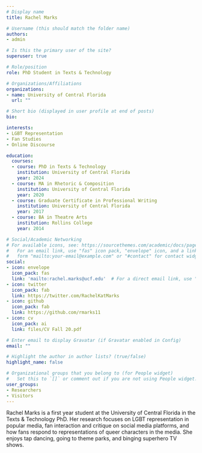```yaml
---
# Display name
title: Rachel Marks

# Username (this should match the folder name)
authors:
- admin

# Is this the primary user of the site?
superuser: true

# Role/position
role: PhD Student in Texts & Technology

# Organizations/Affiliations
organizations:
- name: University of Central Florida
  url: ""

# Short bio (displayed in user profile at end of posts)
bio: 

interests:
- LGBT Representation
- Fan Studies 
- Online Discourse 

education:
  courses:
  - course: PhD in Texts & Technology
    institution: University of Central Florida
    year: 2024
  - course: MA in Rhetoric & Composition 
    institution: University of Central Florida
    year: 2020
  - course: Graduate Certificate in Professional Writing
    institution: University of Central Florida
    year: 2017
  - course: BA in Theatre Arts
    institution: Rollins College
    year: 2014

# Social/Academic Networking
# For available icons, see: https://sourcethemes.com/academic/docs/page-builder/#icons
#   For an email link, use "fas" icon pack, "envelope" icon, and a link in the
#   form "mailto:your-email@example.com" or "#contact" for contact widget.
social:
- icon: envelope
  icon_pack: fas
  link: 'mailto:rachel.marks@ucf.edu'  # For a direct email link, use "mailto:test@example.org".
- icon: twitter
  icon_pack: fab
  link: https://twitter.com/RachelKatMarks
- icon: github
  icon_pack: fab
  link: https://github.com/rmarks11
- icon: cv
  icon_pack: ai
  link: files/CV Fall 20.pdf

# Enter email to display Gravatar (if Gravatar enabled in Config)
email: ""

# Highlight the author in author lists? (true/false)
highlight_name: false

# Organizational groups that you belong to (for People widget)
#   Set this to `[]` or comment out if you are not using People widget.
user_groups:
- Researchers
- Visitors
---
```


Rachel Marks is a first year student at the University of Central Florida in the Texts & Technology PhD. Her research focuses on LGBT representation in popular media, fan interaction and critique on social media platforms, and how fans respond to representations of queer characters in the media. She enjoys tap dancing, going to theme parks, and binging superhero TV shows. 
